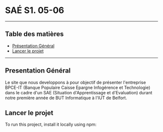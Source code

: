 # SAÉ S1. 05-06

*******
## Table des matières 
* [Présentation Général](#presentation)
* [Lancer le projet](#lancer)
*******

<div id='presentation'/> 

## Presentation Général

Le site que nous developpons à pour objectif de présenter l'entreprise BPCE-IT (Banque Populaire Caisse Epargne Infogérence et Technologie) dans le cadre d'un SAE (Situation d'Apprentissage et d'Evaluation) durant notre première année de BUT Informatique à l'IUT de Belfort. 


<div id='lancer'/> 

## Lancer le projet
To run this project, install it locally using npm:
